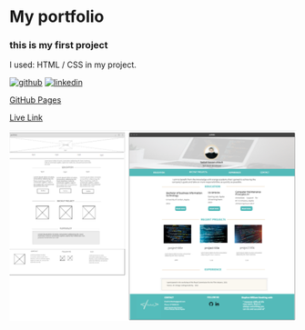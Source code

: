 # My portfolio 
### this is my first project  

I used:  HTML / CSS
in my project.


[<img src='https://cdn.jsdelivr.net/npm/simple-icons@3.0.1/icons/github.svg' alt='github' height='40'>](https://github.com/taebah-alshlouh)  [<img src='https://cdn.jsdelivr.net/npm/simple-icons@3.0.1/icons/linkedin.svg' alt='linkedin' height='40'>](https://www.linkedin.com/in/https://www.linkedin.com/in/taebah-shlouh-2b2401146//)  

[GitHub Pages](https://github.com/taebah-alshlouh/project1/)

[Live Link](https://taebah-alshlouh.github.io/project1/)

![Mockupwireframe](Mockup&wireframe.png)
